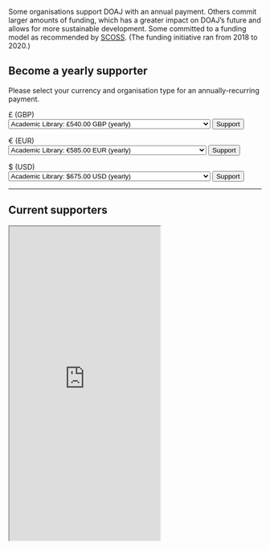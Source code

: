 Some organisations support DOAJ with an annual payment.
Others commit larger amounts of funding, which has a greater impact on DOAJ’s future and allows for more sustainable development. Some committed to a funding model as recommended by [SCOSS](https://scoss.org/). (The funding initiative ran from 2018 to 2020.)

## Become a yearly supporter

Please select your currency and organisation type for an annually-recurring payment.

<form action="https://www.paypal.com/cgi-bin/webscr" method="post" target="_top">
<input type="hidden" name="cmd" value="_s-xclick">
  <input type="hidden" name="hosted_button_id" value="PDKWBTFHT9JMN">
  <input type="hidden" name="on0" value="Please select your organisation type">
  <label for="support-yearly">£ (GBP)</label>
  <div class="input-group">
    <select name="os0">
    	<option value="Academic Library">Academic Library: £540.00 GBP (yearly)</option>
    	<option value="Library Consortium (up to 40 members)">Library Consortium (up to 40 members): £5,400.00 GBP (yearly)</option>
    </select>
    <input type="hidden" name="currency_code" value="GBP">
    <input type="submit" name="submit" value="Support" title="PayPal - The safer, easier way to pay online!" alt="Donate with PayPal button" />
  </div>
</form>

<form action="https://www.paypal.com/cgi-bin/webscr" method="post" target="_top">
<input type="hidden" name="cmd" value="_s-xclick">
  <input type="hidden" name="hosted_button_id" value="LNYVLCWX8GNKJ">
  <input type="hidden" name="on0" value="Please select your organisation type">
  <label for="support-yearly">€ (EUR)</label>
  <div class="input-group">
    <select name="os0">
    	<option value="Academic Library">Academic Library: €585.00 EUR (yearly)</option>
    	<option value="Library Consortium (up to 40 members)">Library Consortium (up to 40 members): €5,850.0 GBP (yearly)</option>
    </select>
    <input type="hidden" name="currency_code" value="EUR">
    <input type="submit" name="submit" value="Support" title="PayPal - The safer, easier way to pay online!" alt="Donate with PayPal button" />
  </div>
</form>

<form action="https://www.paypal.com/cgi-bin/webscr" method="post" target="_top">
<input type="hidden" name="cmd" value="_s-xclick">
  <input type="hidden" name="hosted_button_id" value="GH72VHCDRDW9A">
  <input type="hidden" name="on0" value="Please select your organisation type">
  <label for="support-yearly">$ (USD)</label>
  <div class="input-group">
    <select name="os0">
    	<option value="Academic Library">Academic Library: $675.00 USD (yearly)</option>
    	<option value="Library Consortium (up to 40 members)">Library Consortium (up to 40 members): $6,750.00 USD (yearly)</option>
    </select>
    <input type="hidden" name="currency_code" value="EUR">
    <input type="submit" name="submit" value="Support" title="PayPal - The safer, easier way to pay online!" alt="Donate with PayPal button" />
  </div>
</form>

---

## Current supporters

<iframe class="bleed" src="https://www.google.com/maps/d/embed?mid=1v1zeuRNC4AIxGIXulRpRqI8T885WYr2F&ll=9.24924582472395%2C0&z=2" height="625"></iframe>
